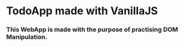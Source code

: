 # TodoApp made with VanillaJS

### This WebApp is made with the purpose of practising DOM Manipulation.
